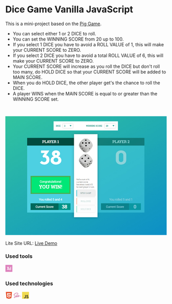 # Dice Game Vanilla JavaScript

This is a mini-project based on the [Pig Game](https://en.wikipedia.org/wiki/Pig_(dice_game)).

- You can select either 1 or 2 DICE to roll.
- You can set the WINNING SCORE from 20 up to 100.
- If you select 1 DICE you have to avoid a ROLL VALUE of 1, this will make your CURRENT SCORE to ZERO.
- If you select 2 DICE you have to avoid a total ROLL VALUE of 6, this will make your CURRENT SCORE to ZERO.
- Your CURRENT SCORE will increase as you roll the DICE but don't roll too many, do HOLD DICE so that your CURRENT SCORE will be added to MAIN SCORE.
- When you do HOLD DICE, the other player get's the chance to roll the DICE.
- A player WINS when the MAIN SCORE is equal to or greater than the WINNING SCORE set. 

<br />

![](project-preview.jpg)

Lite Site URL: [Live Demo](https://kenny-estrella-dice-game-vanilla-javascript.netlify.app/)

###  Used tools
<img width="22px" src="xd-plain.svg">

### Used technologies
<img width="22px" src="html5-plain.svg"> <img width="22px" src="sass-original.svg"> <img width="22px" src="javascript-original.svg">